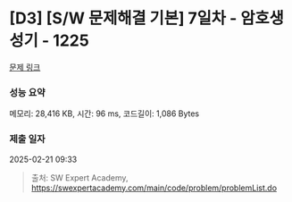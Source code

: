 # [D3] [S/W 문제해결 기본] 7일차 - 암호생성기 - 1225 

[문제 링크](https://swexpertacademy.com/main/code/problem/problemDetail.do?contestProbId=AV14uWl6AF0CFAYD) 

### 성능 요약

메모리: 28,416 KB, 시간: 96 ms, 코드길이: 1,086 Bytes

### 제출 일자

2025-02-21 09:33



> 출처: SW Expert Academy, https://swexpertacademy.com/main/code/problem/problemList.do